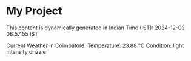 # My Project

This content is dynamically generated in Indian Time (IST): 2024-12-02 08:57:55 IST


Current Weather in Coimbatore:
Temperature: 23.88 °C
Condition: light intensity drizzle
